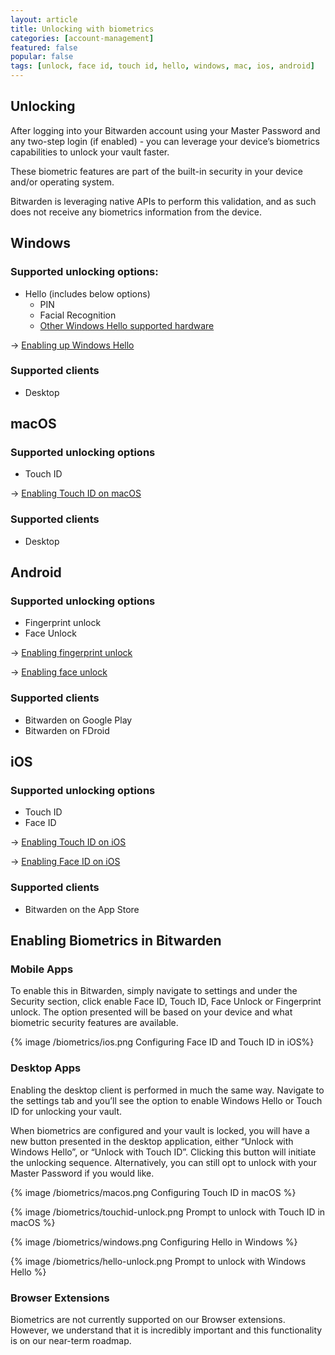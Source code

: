 ```yaml
---
layout: article
title: Unlocking with biometrics
categories: [account-management]
featured: false
popular: false
tags: [unlock, face id, touch id, hello, windows, mac, ios, android]
---
```


## Unlocking

After logging into your Bitwarden account using your Master Password and any two-step login (if enabled) - you can leverage your device’s biometrics capabilities to unlock your vault faster.

These biometric features are part of the built-in security in your device and/or operating system.

Bitwarden is leveraging native APIs to perform this validation, and as such does not receive any biometrics information from the device.

## Windows

### Supported unlocking options:
- Hello (includes below options)
  - PIN
  - Facial Recognition
  - [Other Windows Hello supported hardware](https://docs.microsoft.com/en-us/windows-hardware/design/device-experiences/windows-hello-biometric-requirements)

&rarr; [Enabling up Windows Hello](https://support.microsoft.com/en-us/help/4028017/windows-learn-about-windows-hello-and-set-it-up)

### Supported clients

- Desktop

## macOS

### Supported unlocking options

- Touch ID

&rarr; [Enabling Touch ID on macOS](https://support.apple.com/en-us/HT207054)

### Supported clients

- Desktop

## Android

### Supported unlocking options

- Fingerprint unlock
- Face Unlock

&rarr; [Enabling fingerprint unlock](https://support.google.com/nexus/answer/6285273?hl=en)

&rarr; [Enabling face unlock](https://support.google.com/pixelphone/answer/9517039?hl=en)

### Supported clients

- Bitwarden on Google Play
- Bitwarden on FDroid

## iOS

### Supported unlocking options
- Touch ID
- Face ID

&rarr; [Enabling Touch ID on iOS](https://support.apple.com/en-us/HT201371)

&rarr; [Enabling Face ID on iOS](https://support.apple.com/en-us/HT208109)

### Supported clients

- Bitwarden on the App Store

## Enabling Biometrics in Bitwarden

### Mobile Apps

To enable this in Bitwarden, simply navigate to settings and under the Security section, click enable Face ID, Touch ID, Face Unlock or Fingerprint unlock. The option presented will be based on your device and what biometric security features are available.

{% image /biometrics/ios.png Configuring Face ID and Touch ID in iOS%}

### Desktop Apps

Enabling the desktop client is performed in much the same way. Navigate to the settings tab and you’ll see the option to enable Windows Hello or Touch ID for unlocking your vault.

When biometrics are configured and your vault is locked, you will have a new button presented in the desktop application, either “Unlock with Windows Hello”, or “Unlock with Touch ID”. Clicking this button will initiate the unlocking sequence. Alternatively, you can still opt to unlock with your Master Password if you would like.

{% image /biometrics/macos.png Configuring Touch ID in macOS %}

{% image /biometrics/touchid-unlock.png Prompt to unlock with Touch ID in macOS %}

{% image /biometrics/windows.png Configuring Hello in Windows %}

{% image /biometrics/hello-unlock.png Prompt to unlock with Windows Hello %}

### Browser Extensions

Biometrics are not currently supported on our Browser extensions. However, we understand that it is incredibly important and this functionality is on our near-term roadmap.
